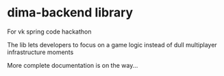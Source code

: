 # dima-backend library
For vk spring code hackathon

The lib lets developers to focus on a game logic instead of dull multiplayer infrastructure moments

More complete documentation is on the way...
